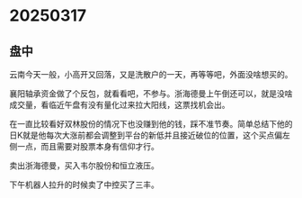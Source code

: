 # 20250317

## 盘中

云南今天一般，小高开又回落，又是洗散户的一天，再等等吧，外面没啥想买的。

襄阳轴承资金做了个反包，就看看吧，不参与。浙海德曼上午倒还可以，就是没啥成交量，看临近午盘有没有量化过来拉大阳线，这票找机会出。

在一直比较看好双林股份的情况下也没赚到他的钱，踩不准节奏。简单总结下他的日K就是他每次大涨前都会调整到平台的新低并且接近破位的位置，这个买点偏左侧一点，而且需要对股票本身有信仰才行。

卖出浙海德曼，买入韦尔股份和恒立液压。

下午机器人拉升的时候卖了中控买了三丰。
